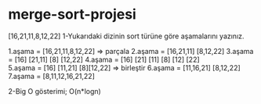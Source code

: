 # merge-sort-projesi

[16,21,11,8,12,22]
1-Yukarıdaki dizinin sort türüne göre aşamalarını yazınız.

1.aşama = [16,21,11,8,12,22] => parçala
2.aşama =    [16,21,11] [8,12,22]
3.aşama =   [16] [21,11]   [8] [12,22]
4.aşama =   [16] [21] [11]  [8] [12] [22]   
5.aşama = [16] [11,21] [8][12,22]  => birleştir
6.aşama = [11,16,21] [8,12,22]
7.aşama = [8,11,12,16,21,22]

2-Big O gösterimi;
O(n*logn)
